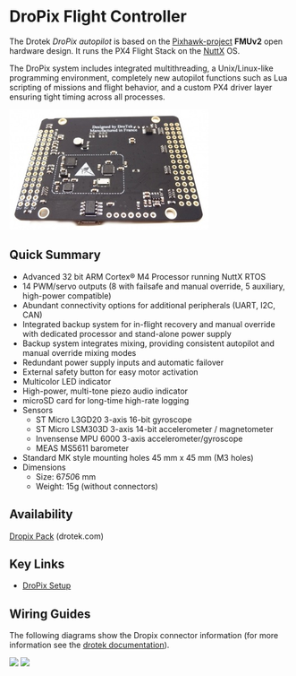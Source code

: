 # DroPix Flight Controller

The Drotek *DroPix autopilot* is based on the [Pixhawk-project](https://pixhawk.org/) **FMUv2** open hardware design. It runs the PX4 Flight Stack on the [NuttX](http://nuttx.org) OS.

The DroPix system includes integrated multithreading, a Unix/Linux-like programming environment, completely new autopilot functions such as Lua scripting of missions and flight behavior, and a custom PX4 driver layer ensuring tight timing across all processes.

![Dropix](../../images/flight_controller/dropix/dropix_flight_controller_hero.jpg)


## Quick Summary

* Advanced 32 bit ARM Cortex® M4 Processor running NuttX RTOS
* 14 PWM/servo outputs (8 with failsafe and manual override, 5 auxiliary, high-power compatible)
* Abundant connectivity options for additional peripherals (UART, I2C, CAN)
* Integrated backup system for in-flight recovery and manual override with dedicated processor and stand-alone power supply
* Backup system integrates mixing, providing consistent autopilot and manual override mixing modes
* Redundant power supply inputs and automatic failover
* External safety button for easy motor activation
* Multicolor LED indicator
* High-power, multi-tone piezo audio indicator
* microSD card for long-time high-rate logging
* Sensors
  * ST Micro L3GD20 3-axis 16-bit gyroscope
  * ST Micro LSM303D 3-axis 14-bit accelerometer / magnetometer
  * Invensense MPU 6000 3-axis accelerometer/gyroscope
  * MEAS MS5611 barometer
* Standard MK style mounting holes 45 mm x 45 mm (M3 holes)
* Dimensions
  * Size: 67*50*6 mm
  * Weight: 15g (without connectors)
  
## Availability

[Dropix Pack](https://drotek.com/shop/en/flight-controllers/494-dropix-flight-controller.html) (drotek.com)


## Key Links

* [DroPix Setup](https://drotek.com/en/documentation/docs-dropix/)

## Wiring Guides

The following diagrams show the Dropix connector information (for more information see the [drotek documentation](https://drotek.com/en/documentation/docs-dropix/)).

<img src="../../images/flight_controller/dropix/dropix_connectors_front.jpg" width="500px" />

<img src="../../images/flight_controller/dropix/dropix_connectors_side_and_back.jpg" width="500px" />




